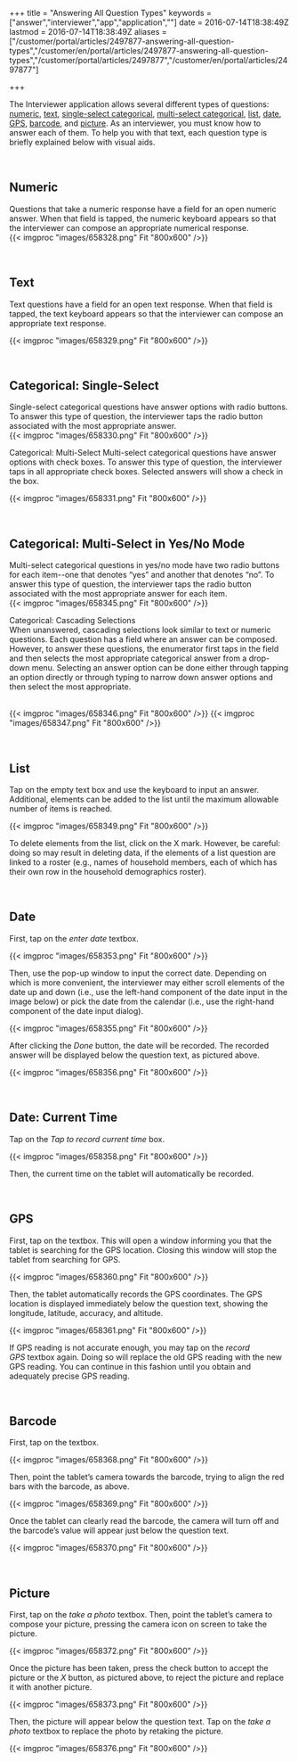 ﻿+++
title = "Answering All Question Types"
keywords = ["answer","interviewer","app","application",""]
date = 2016-07-14T18:38:49Z
lastmod = 2016-07-14T18:38:49Z
aliases = ["/customer/portal/articles/2497877-answering-all-question-types","/customer/en/portal/articles/2497877-answering-all-question-types","/customer/portal/articles/2497877","/customer/en/portal/articles/2497877"]

+++

The Interviewer application allows several different types of questions:
[numeric](#numeric), [text](#text), [single-select
categorical](#single), [multi-select categorical](#multi),
[list](#list), [date](#date), [GPS](#gps), [barcode](#barcode), and
[picture](#picture). As an interviewer, you must know how to answer each
of them. To help you with that text, each question type is briefly
explained below with visual aids.  
  
  
 

<span id="numeric"></span>Numeric
---------------------------------

  
Questions that take a numeric response have a field for an open numeric
answer. When that field is tapped, the numeric keyboard appears so that
the interviewer can compose an appropriate numerical response.  
{{< imgproc "images/658328.png" Fit "800x600" />}}  
  
  
 

<span id="text"></span>Text
---------------------------

  
Text questions have a field for an open text response. When that field
is tapped, the text keyboard appears so that the interviewer can compose
an appropriate text response.  
  
{{< imgproc "images/658329.png" Fit "800x600" />}}  
  
  
 

<span id="single"></span>Categorical: Single-Select
---------------------------------------------------

  
Single-select categorical questions have answer options with radio
buttons. To answer this type of question, the interviewer taps the radio
button associated with the most appropriate answer.  
{{< imgproc "images/658330.png" Fit "800x600" />}}  
  
  
  
<span id="multi"></span>Categorical: Multi-Select Multi-select
categorical questions have answer options with check boxes. To answer
this type of question, the interviewer taps in all appropriate check
boxes. Selected answers will show a check in the box.  
  
{{< imgproc "images/658331.png" Fit "800x600" />}}  
  
  
 

<span id="multi_yes_no"></span>Categorical: Multi-Select in Yes/No Mode
-----------------------------------------------------------------------

  
Multi-select categorical questions in yes/no mode have two radio buttons
for each item--one that denotes “yes” and another that denotes “no”. To
answer this type of question, the interviewer taps the radio button
associated with the most appropriate answer for each item.  
{{< imgproc "images/658345.png" Fit "800x600" />}}  
  
  
  
  
<span id="cascade"></span>Categorical: Cascading Selections  
When unanswered, cascading selections look similar to text or numeric
questions. Each question has a field where an answer can be composed.
However, to answer these questions, the enumerator first taps in the
field and then selects the most appropriate categorical answer from a
drop-down menu. Selecting an answer option can be done either through
tapping an option directly or through typing to narrow down answer
options and then select the most appropriate.  
 

{{< imgproc "images/658346.png" Fit "800x600" />}}
{{< imgproc "images/658347.png" Fit "800x600" />}}
 
  
 

<span id="list"></span>List
---------------------------

  
Tap on the empty text box and use the keyboard to input an answer.
Additional, elements can be added to the list until the maximum
allowable number of items is reached.  
  
{{< imgproc "images/658349.png" Fit "800x600" />}}  
  
To delete elements from the list, click on the X mark. However, be
careful: doing so may result in deleting data, if the elements of a list
question are linked to a roster (e.g., names of household members, each
of which has their own row in the household demographics roster).  
  
  
 

<span id="date"></span>Date
---------------------------

  
First, tap on the *enter date* textbox.  
  
{{< imgproc "images/658353.png" Fit "800x600" />}}  
  
Then, use the pop-up window to input the correct date. Depending on
which is more convenient, the interviewer may either scroll elements of
the date up and down (i.e., use the left-hand component of the date
input in the image below) or pick the date from the calendar (i.e., use
the right-hand component of the date input dialog).  
  
{{< imgproc "images/658355.png" Fit "800x600" />}}  
  
After clicking the *Done* button, the date will be recorded. The
recorded answer will be displayed below the question text, as pictured
above.  
  
{{< imgproc "images/658356.png" Fit "800x600" />}}  
  
  
 

<span id="date_time"></span>Date: Current Time
----------------------------------------------

  
Tap on the *Tap to record current time* box.  
  
{{< imgproc "images/658358.png" Fit "800x600" />}}  
  
Then, the current time on the tablet will automatically be recorded.  
  
  
 

<span id="gps"></span>GPS
-------------------------

  
First, tap on the textbox. This will open a window informing you that
the tablet is searching for the GPS location. Closing this window will
stop the tablet from searching for GPS.  
  
{{< imgproc "images/658360.png" Fit "800x600" />}}  
  
Then, the tablet automatically records the GPS coordinates. The GPS
location is displayed immediately below the question text, showing the
longitude, latitude, accuracy, and altitude.  
  
{{< imgproc "images/658361.png" Fit "800x600" />}}  
  
If GPS reading is not accurate enough, you may tap on the *record
GPS* textbox again. Doing so will replace the old GPS reading with the
new GPS reading. You can continue in this fashion until you obtain and
adequately precise GPS reading.  
  
  
 

<span id="barcode"></span>Barcode
---------------------------------

  
First, tap on the textbox.  
  
{{< imgproc "images/658368.png" Fit "800x600" />}}  
  
  
Then, point the tablet’s camera towards the barcode, trying to align the
red bars with the barcode, as above.   
  
{{< imgproc "images/658369.png" Fit "800x600" />}}  
  
  
Once the tablet can clearly read the barcode, the camera will turn off
and the barcode’s value will appear just below the question text.  
  
{{< imgproc "images/658370.png" Fit "800x600" />}}  
  
  
 

<span id="picture"></span>Picture
---------------------------------

  
First, tap on the *take a photo* textbox. Then, point the tablet’s
camera to compose your picture, pressing the camera icon on screen to
take the picture.  
  
  
{{< imgproc "images/658372.png" Fit "800x600" />}}  
  
Once the picture has been taken, press the check button to accept the
picture or the *X* button, as pictured above, to reject the picture and
replace it with another picture.  
  
{{< imgproc "images/658373.png" Fit "800x600" />}}  
  
Then, the picture will appear below the question text. Tap on the *take
a photo* textbox to replace the photo by retaking the picture.  
  
{{< imgproc "images/658376.png" Fit "800x600" />}}
